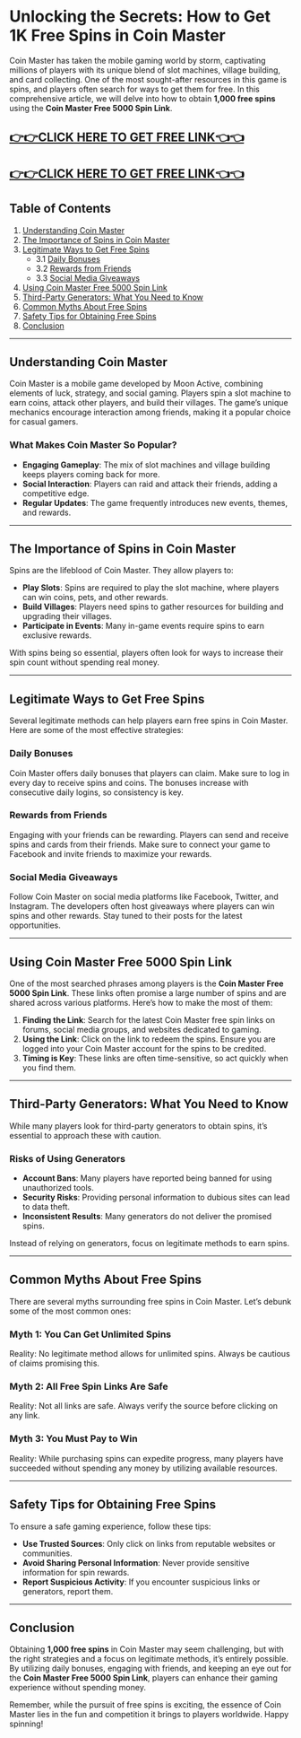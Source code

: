 # Unlocking the Secrets: How to Get 1K Free Spins in Coin Master

Coin Master has taken the mobile gaming world by storm, captivating millions of players with its unique blend of slot machines, village building, and card collecting. One of the most sought-after resources in this game is spins, and players often search for ways to get them for free. In this comprehensive article, we will delve into how to obtain **1,000 free spins** using the **Coin Master Free 5000 Spin Link**. 

[👉👉CLICK HERE TO GET FREE LINK👈👈](https://todaylink.site/CoinsLink/)
--
[👉👉CLICK HERE TO GET FREE LINK👈👈](https://todaylink.site/CoinsLink/)
--
## Table of Contents
1. [Understanding Coin Master](#understanding-coin-master)
2. [The Importance of Spins in Coin Master](#the-importance-of-spins-in-coin-master)
3. [Legitimate Ways to Get Free Spins](#legitimate-ways-to-get-free-spins)
   - 3.1 [Daily Bonuses](#daily-bonuses)
   - 3.2 [Rewards from Friends](#rewards-from-friends)
   - 3.3 [Social Media Giveaways](#social-media-giveaways)
4. [Using Coin Master Free 5000 Spin Link](#using-coin-master-free-5000-spin-link)
5. [Third-Party Generators: What You Need to Know](#third-party-generators-what-you-need-to-know)
6. [Common Myths About Free Spins](#common-myths-about-free-spins)
7. [Safety Tips for Obtaining Free Spins](#safety-tips-for-obtaining-free-spins)
8. [Conclusion](#conclusion)

---

## Understanding Coin Master

Coin Master is a mobile game developed by Moon Active, combining elements of luck, strategy, and social gaming. Players spin a slot machine to earn coins, attack other players, and build their villages. The game’s unique mechanics encourage interaction among friends, making it a popular choice for casual gamers.

### What Makes Coin Master So Popular?

- **Engaging Gameplay**: The mix of slot machines and village building keeps players coming back for more.
- **Social Interaction**: Players can raid and attack their friends, adding a competitive edge.
- **Regular Updates**: The game frequently introduces new events, themes, and rewards.

---

## The Importance of Spins in Coin Master

Spins are the lifeblood of Coin Master. They allow players to:

- **Play Slots**: Spins are required to play the slot machine, where players can win coins, pets, and other rewards.
- **Build Villages**: Players need spins to gather resources for building and upgrading their villages.
- **Participate in Events**: Many in-game events require spins to earn exclusive rewards.

With spins being so essential, players often look for ways to increase their spin count without spending real money.

---

## Legitimate Ways to Get Free Spins

Several legitimate methods can help players earn free spins in Coin Master. Here are some of the most effective strategies:

### Daily Bonuses

Coin Master offers daily bonuses that players can claim. Make sure to log in every day to receive spins and coins. The bonuses increase with consecutive daily logins, so consistency is key.

### Rewards from Friends

Engaging with your friends can be rewarding. Players can send and receive spins and cards from their friends. Make sure to connect your game to Facebook and invite friends to maximize your rewards.

### Social Media Giveaways

Follow Coin Master on social media platforms like Facebook, Twitter, and Instagram. The developers often host giveaways where players can win spins and other rewards. Stay tuned to their posts for the latest opportunities.

---

## Using Coin Master Free 5000 Spin Link

One of the most searched phrases among players is the **Coin Master Free 5000 Spin Link**. These links often promise a large number of spins and are shared across various platforms. Here’s how to make the most of them:

1. **Finding the Link**: Search for the latest Coin Master free spin links on forums, social media groups, and websites dedicated to gaming.
2. **Using the Link**: Click on the link to redeem the spins. Ensure you are logged into your Coin Master account for the spins to be credited.
3. **Timing is Key**: These links are often time-sensitive, so act quickly when you find them.

---

## Third-Party Generators: What You Need to Know

While many players look for third-party generators to obtain spins, it’s essential to approach these with caution. 

### Risks of Using Generators

- **Account Bans**: Many players have reported being banned for using unauthorized tools.
- **Security Risks**: Providing personal information to dubious sites can lead to data theft.
- **Inconsistent Results**: Many generators do not deliver the promised spins.

Instead of relying on generators, focus on legitimate methods to earn spins.

---

## Common Myths About Free Spins

There are several myths surrounding free spins in Coin Master. Let’s debunk some of the most common ones:

### Myth 1: You Can Get Unlimited Spins

Reality: No legitimate method allows for unlimited spins. Always be cautious of claims promising this.

### Myth 2: All Free Spin Links Are Safe

Reality: Not all links are safe. Always verify the source before clicking on any link.

### Myth 3: You Must Pay to Win

Reality: While purchasing spins can expedite progress, many players have succeeded without spending any money by utilizing available resources.

---

## Safety Tips for Obtaining Free Spins

To ensure a safe gaming experience, follow these tips:

- **Use Trusted Sources**: Only click on links from reputable websites or communities.
- **Avoid Sharing Personal Information**: Never provide sensitive information for spin rewards.
- **Report Suspicious Activity**: If you encounter suspicious links or generators, report them.

---

## Conclusion

Obtaining **1,000 free spins** in Coin Master may seem challenging, but with the right strategies and a focus on legitimate methods, it’s entirely possible. By utilizing daily bonuses, engaging with friends, and keeping an eye out for the **Coin Master Free 5000 Spin Link**, players can enhance their gaming experience without spending money. 

Remember, while the pursuit of free spins is exciting, the essence of Coin Master lies in the fun and competition it brings to players worldwide. Happy spinning!
